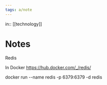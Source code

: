 ```yaml
---
tags: a/note
---
```

in:: [[technology]]

# Notes
Redis

In Docker
https://hub.docker.com/_/redis/

docker run --name redis -p 6379:6379 -d redis
